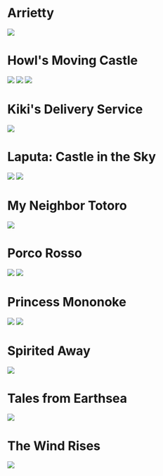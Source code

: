 # Arrietty

![](wallpapers/Arrietty/1.png)

# Howl's Moving Castle

![](wallpapers/HowlsMovingCastle/1.png)
![](wallpapers/HowlsMovingCastle/2.png)
![](wallpapers/HowlsMovingCastle/3.png)

# Kiki's Delivery Service

![](wallpapers/KikisDeliveryService/1.png)

# Laputa: Castle in the Sky

![](wallpapers/LaputaCastleintheSky/1.png)
![](wallpapers/LaputaCastleintheSky/2.png)

# My Neighbor Totoro

![](wallpapers/MyNeighborTotoro/1.png)

# Porco Rosso

![](wallpapers/PorcoRosso/1.png)
![](wallpapers/PorcoRosso/2.png)

# Princess Mononoke

![](wallpapers/PrincessMononoke/1.png)
![](wallpapers/PrincessMononoke/2.png)

# Spirited Away

![](wallpapers/SpiritedAway/1.png)

# Tales from Earthsea

![](wallpapers/TalesfromEarthsea/1.png)

# The Wind Rises

![](wallpapers/TheWindRises/1.png)

